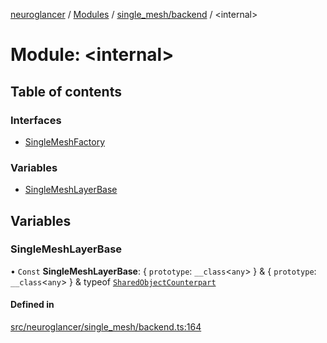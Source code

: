[neuroglancer](../README.md) / [Modules](../modules.md) / [single\_mesh/backend](single_mesh_backend.md) / <internal\>

# Module: <internal\>

## Table of contents

### Interfaces

- [SingleMeshFactory](../interfaces/single_mesh_backend._internal_.SingleMeshFactory.md)

### Variables

- [SingleMeshLayerBase](single_mesh_backend._internal_.md#singlemeshlayerbase)

## Variables

### SingleMeshLayerBase

• `Const` **SingleMeshLayerBase**: { `prototype`: `__class`<`any`\>  } & { `prototype`: `__class`<`any`\>  } & typeof [`SharedObjectCounterpart`](../classes/annotation_backend._internal_.SharedObjectCounterpart.md)

#### Defined in

[src/neuroglancer/single_mesh/backend.ts:164](https://github.com/ActiveBrainAtlas2/neuroglancer/blob/1beb5d34/src/neuroglancer/single_mesh/backend.ts#L164)
